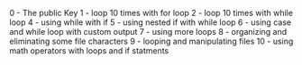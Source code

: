 0 - The public Key
1 - loop 10 times with for loop
2 - loop 10 times with while loop
4 - using while with if
5 - using nested if with while loop
6 - using case and while loop with custom output 
7 - using more loops
8 - organizing and eliminating some file characters
9 - looping and manipulating files
10 - using math operators with loops and if statments
